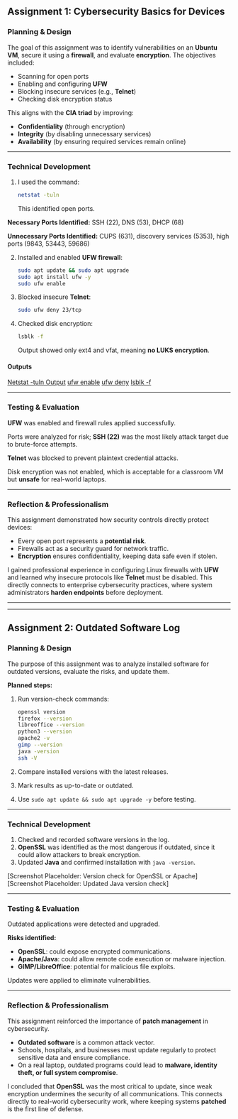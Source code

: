 ## **Assignment 1: Cybersecurity Basics for Devices**

### **Planning & Design**
The goal of this assignment was to identify vulnerabilities on an **Ubuntu VM**, secure it using a **firewall**, and evaluate **encryption**. The objectives included:

- Scanning for open ports
- Enabling and configuring **UFW**
- Blocking insecure services (e.g., **Telnet**)
- Checking disk encryption status

This aligns with the **CIA triad** by improving:
- **Confidentiality** (through encryption)
- **Integrity** (by disabling unnecessary services)
- **Availability** (by ensuring required services remain online)

---

### **Technical Development**
1. I used the command:
    ```bash
    netstat -tuln
    ```
    This identified open ports.

**Necessary Ports Identified:** SSH (22), DNS (53), DHCP (68)

**Unnecessary Ports Identified:** CUPS (631), discovery services (5353), high ports (9843, 53443, 59686)

2. Installed and enabled **UFW firewall**:

    ```bash
    sudo apt update && sudo apt upgrade
    sudo apt install ufw -y
    sudo ufw enable
    ```

3. Blocked insecure **Telnet**:

    ```bash
    sudo ufw deny 23/tcp
    ```

4. Checked disk encryption:

    ```bash
    lsblk -f
    ```
    Output showed only ext4 and vfat, meaning **no LUKS encryption**.

#### **Outputs**
[Netstat -tuln Output](networking-assignments/files/unnamed(3).png)
[ufw enable](networking-assignments/files/unnamed.png)
[ufw deny](networking-assignments/files/unnamed(1).png)
[lsblk -f](networking-assignments/files/unnamed(2).png)

---

### **Testing & Evaluation**
**UFW** was enabled and firewall rules applied successfully.

Ports were analyzed for risk; **SSH (22)** was the most likely attack target due to brute-force attempts.

**Telnet** was blocked to prevent plaintext credential attacks.

Disk encryption was not enabled, which is acceptable for a classroom VM but **unsafe** for real-world laptops.

---

### **Reflection & Professionalism**
This assignment demonstrated how security controls directly protect devices:

- Every open port represents a **potential risk**.
- Firewalls act as a security guard for network traffic.
- **Encryption** ensures confidentiality, keeping data safe even if stolen.

I gained professional experience in configuring Linux firewalls with **UFW** and learned why insecure protocols like **Telnet** must be disabled. This directly connects to enterprise cybersecurity practices, where system administrators **harden endpoints** before deployment.

***
***

## **Assignment 2: Outdated Software Log**

### **Planning & Design**
The purpose of this assignment was to analyze installed software for outdated versions, evaluate the risks, and update them.

**Planned steps:**

1. Run version-check commands:

    ```bash
    openssl version
    firefox --version
    libreoffice --version
    python3 --version
    apache2 -v
    gimp --version
    java -version
    ssh -V
    ```

2. Compare installed versions with the latest releases.
3. Mark results as up-to-date or outdated.
4. Use `sudo apt update && sudo apt upgrade -y` before testing.

---

### **Technical Development**
1. Checked and recorded software versions in the log.
2. **OpenSSL** was identified as the most dangerous if outdated, since it could allow attackers to break encryption.
3. Updated **Java** and confirmed installation with `java -version`.

[Screenshot Placeholder: Version check for OpenSSL or Apache]
[Screenshot Placeholder: Updated Java version check]

---

### **Testing & Evaluation**
Outdated applications were detected and upgraded.

**Risks identified:**

- **OpenSSL**: could expose encrypted communications.
- **Apache/Java**: could allow remote code execution or malware injection.
- **GIMP/LibreOffice**: potential for malicious file exploits.

Updates were applied to eliminate vulnerabilities.

---

### **Reflection & Professionalism**
This assignment reinforced the importance of **patch management** in cybersecurity.

- **Outdated software** is a common attack vector.
- Schools, hospitals, and businesses must update regularly to protect sensitive data and ensure compliance.
- On a real laptop, outdated programs could lead to **malware, identity theft, or full system compromise**.

I concluded that **OpenSSL** was the most critical to update, since weak encryption undermines the security of all communications. This connects directly to real-world cybersecurity work, where keeping systems **patched** is the first line of defense.
